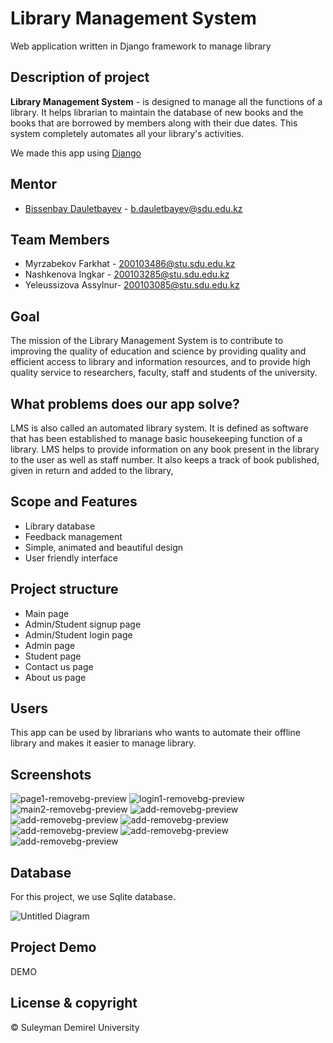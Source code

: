 # Library Management System

Web application written in Django framework to manage library 

## Description of project

**Library Management System** -  is designed to manage all the functions of a library. It helps librarian to maintain the database of new books and the books that are borrowed by members along with their due dates. This system completely automates all your library's activities.

We made this app using [Django](https://www.djangoproject.com/)

## Mentor
* [Bissenbay Dauletbayev](https://github.com/bissenbay) - b.dauletbayev@sdu.edu.kz


## Team Members
* Myrzabekov Farkhat - 200103486@stu.sdu.edu.kz 
* Nashkenova Ingkar   - 200103285@stu.sdu.edu.kz 
* Yeleussizova Assylnur- 200103085@stu.sdu.edu.kz

## Goal

The mission of the Library Management System is to contribute to improving the quality of education and science by providing quality and efficient access to library and information resources, and to provide high quality service to researchers, faculty, staff and students of the university.

## What problems does our app solve?

LMS is also called an automated library system. It is defined as software that has been established to manage basic housekeeping function of a library. LMS helps to provide information on any book present in the library to the user as well as staff number. It also keeps a track of book published, given in return and added to the library,

## Scope and Features

* Library database
* Feedback management
* Simple, animated and beautiful design 
* User friendly interface

## Project structure

* Main page
* Admin/Student signup page
* Admin/Student login page
* Admin page
* Student page
* Contact us page
* About us page

## Users

This app can be used by librarians who wants to automate their offline library and makes it easier to manage library.

## Screenshots

![page1-removebg-preview](https://imgur.com/JfhxspC.png)
![login1-removebg-preview](https://imgur.com/MlHOZfu.png)
![main2-removebg-preview](https://imgur.com/vADxWjP.png)
![add-removebg-preview](https://imgur.com/1Pp97mc.png)
![add-removebg-preview](https://imgur.com/zc80rGN.png)
![add-removebg-preview](https://imgur.com/AnCusgY.png)
![add-removebg-preview](https://imgur.com/6TPiMkm.png)
![add-removebg-preview](https://imgur.com/6WfYIDw.png)
![add-removebg-preview](https://imgur.com/dBFEnpe.png)

## Database

For this project, we use Sqlite database.



![Untitled Diagram](https://imgur.com/yaYmbMU.png)



## Project Demo

DEMO


## License & copyright
© Suleyman Demirel University


